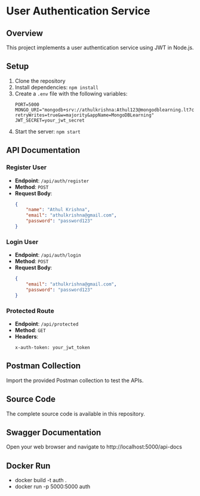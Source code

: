 # User Authentication Service

## Overview

This project implements a user authentication service using JWT in Node.js.

## Setup

1. Clone the repository
2. Install dependencies: `npm install`
3. Create a `.env` file with the following variables:
    ```
    PORT=5000
    MONGO_URI="mongodb+srv://athulkrishna:Athul123@mongodblearning.lt7c4gr.mongodb.net/?retryWrites=true&w=majority&appName=MongoDBLearning"
    JWT_SECRET=your_jwt_secret
    ```
4. Start the server: `npm start`

## API Documentation

### Register User

- **Endpoint**: `/api/auth/register`
- **Method**: `POST`
- **Request Body**:
    ```json
    {
        "name": "Athul Krishna",
        "email": "athulkrishna@gmail.com",
        "password": "password123"
    }
    ```

### Login User

- **Endpoint**: `/api/auth/login`
- **Method**: `POST`
- **Request Body**:
    ```json
    {
        "email": "athulkrishna@gmail.com",
        "password": "password123"
    }
    ```

### Protected Route

- **Endpoint**: `/api/protected`
- **Method**: `GET`
- **Headers**:
    ```
    x-auth-token: your_jwt_token
    ```

## Postman Collection

Import the provided Postman collection to test the APIs.

## Source Code

The complete source code is available in this repository.

## Swagger Documentation

Open your web browser and navigate to http://localhost:5000/api-docs

## Docker Run

- docker build -t auth .
- docker run -p 5000:5000 auth

